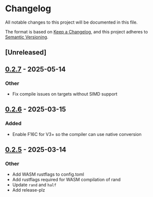 # Changelog

All notable changes to this project will be documented in this file.

The format is based on [Keep a Changelog](https://keepachangelog.com/en/1.0.0/),
and this project adheres to [Semantic Versioning](https://semver.org/spec/v2.0.0.html).

## [Unreleased]

## [0.2.7](https://github.com/wingertge/macerator/compare/macerator-v0.2.6...macerator-v0.2.7) - 2025-05-14

### Other

- Fix compile issues on targets without SIMD support

## [0.2.6](https://github.com/wingertge/macerator/compare/macerator-v0.2.5...macerator-v0.2.6) - 2025-03-15

### Added

- Enable F16C for V3+ so the compiler can use native conversion

## [0.2.5](https://github.com/wingertge/macerator/compare/macerator-v0.2.4...macerator-v0.2.5) - 2025-03-14

### Other

- Add WASM rustflags to config.toml
- Add rustflags required for WASM compilation of rand
- Update `rand` and `half`
- Add release-plz
